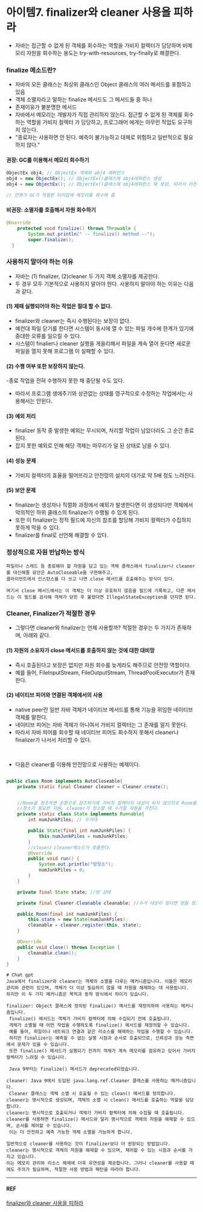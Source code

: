 # 아이템7. finalizer와 cleaner 사용을 피하라
- 자바는 접근할 수 없게 된 객체를 회수하는 역할을 가비지 컬렉터가 담당하며 비메모리 자원을 회수하는 용도는 try-with-resources, try-finally로 해결한다.

### finalize 메소드란?

- 자바의 모든 클래스는 최상위 클래스인 Object 클래스의 여러 메서드를 포함하고 있음 
- 객체 소멸자라고 말하는 finalize 메서드도 그 메서드들 중 하나
- 존재이유가 불분명한 메서드
- 자바에서 메모리는 개발자가 직접 관리하지 않는다. 접근할 수 없게 된 객체를 회수하는 역할을 가비지 컬렉터 가 담당하고, 프로그래머 에게는 아무런 작업도 요구하지 않는다.
- "종료자는 사용하면 안 된다. 예측이 불가능하고 대체로 위험하고 일반적으로 필요하지 않다."

#### 권장: GC를 이용해서 메모리 회수하기
``` java
ObjectEx obj4; // ObjectEx 객체와 obj4 레퍼런스
obj4 = new ObjectEx(); // ObjectEx()클래스에 obj4레퍼런스 생성
obj4 = new ObjectEx(); // ObjectEx()클래스에 obj4레퍼런스 재 생성, 따라서 이전 관계는 끊어짐

// 언젠가 GC가 적절한 타이밈에 메모리를 회수해 줌
```


#### 비권장: 소멸자를 호출해서 자원 회수하기
``` java
@Override
	protected void finalize() throws Throwable {
		System.out.println(" -- finalize() method --");
		super.finalize();
  }
```

### 사용하지 말아야 하는 이유
- 자바는 (1) finalizer, (2)cleaner 두 가지 객체 소멸자를 제공한다. 
- 두 경우 모두 기본적으로 사용하지 말아야 한다. 사용하지 말아야 하는 이유는 다음과 같다.

#### (1) 제때 실행되어야 하는 작업은 절대 할 수 없다.

 - finalizer와 cleaner는 즉시 수행된다는 보장이 없다. 
 - 예컨대 파일 닫기를 한다면 시스템이 동시에 열 수 있는 파일 개수에 한계가 있기에 중대한 오류를 일으킬 수 있다.
 - 시스템이 finalier나 cleaner 실행을 게을리해서 파일을 계속 열어 둔다면 새로운 파일을 열지 못해 프로그램 이 실패할 수 있다.

#### (2) 수행 여부 또한 보장하지 않는다.
 -종료 작업을 전혀 수행하지 못한 채 중단될 수도 있다. 
 - 따라서 프로그램 생애주기와 상관없는 상태를 영구적으로 수정하는 작업에서는 사용해서는 안된다.

#### (3) 예외 처리
 - finalizer 동작 중 발생한 예외는 무시되며, 처리할 작업이 남았더라도 그 순간 종료된다.
 - 잡지 못한 예외로 인해 해당 객체는 마무리가 덜   된 상태로 남을 수 있다.

#### (4) 성능 문제
 - 가비지 컬렉터의 효율을 떨어뜨리고 안전망의 설치의 대가로 약 5배 정도 느려진다.

#### (5) 보안 문제
 - finalizer는 생성자나 직렬화 과정에서 예외가 발생한다면 이 생성되다만 객체에서 악의적인 하위 클래스의 finalizer가 수행될 수 있게 된다.
 - 또한 이 finalizer는 정적 필드에 자신의 참조를 할당해 가비지 컬렉터가 수집하지 못하게 막을 수 있다.
 - finalizer를 final로 선언해 해결할 수 있다.

### 정상적으로 자원 반납하는 방식

```
파일이나 스레드 등 종료해야 할 자원을 담고 있는 객체 클래스에서 finalizer나 cleaner를 대신해줄 묘안은 AutoCloseable을 구현해주고,
클라이언트에서 인스턴스를 다 쓰고 나면 close 메서드를 호출해주는 방식이 있다.

여기서 close 메서드에서는 이 객체는 더 이상 유효하지 않음을 필드에 기록하고, 다른 메서드는 이 필드를 검사해 객체가 닫힌 후 불렸다면 IllegalStateException을 던지면 된다.

```
### Cleaner, Finalizer가 적절한 경우
- 그렇다면 cleaner와 finalizer는 언제 사용할까? 적절한 경우는 두 가지가 존재하며, 아래와 같다.

#### (1) 자원의 소유자가 close 메서드를 호출하지 않는 것에 대한 대비망
- 즉시 호출된다고 보장은 없지만 자원 회수를 늦게라도 해주므로 안전망 역할이다.
- 예를 들어, FileInputStream, FileOutputStream, ThreadPoolExecutor가 존재한다.

#### (2) 네이티브 피어와 연결된 객체에서의 사용
- native peer란 일반 자바 객체가 네이티브 메서드를 통해 기능을 위임한 네이티브 객체를 말한다.
- 네이티브 피어는 자바 객체가 아니여서 가비지 컬렉터는 그 존재를 알지 못한다.
- 따라서 자바 피어를 회수할 때 네이티브 피어도 회수하지 못해서 cleaner나 finalizer가 나서서 처리할 수 있다.

<br>

- 다음은 cleaner를 이용해 안전망으로 사용하는 예제이다.
``` java

public class Room implements AutoCloseable{
    private static final Cleaner cleaner = Cleaner.create();


    //Room을 참조하면 순환으로 참조하기에 가비지 컬렉터의 대상이 되지 않으므로 Room을 참조해서는 안된다.
    //청소가 필요한 자원, cleaner가 청소할 때 수거할 자원을 가진다.
    private static class State implements Runnable{
        int numJunkPiles; // 수거대

        public State(final int numJunkPiles) {
            this.numJunkPiles = numJunkPiles;
        }
        //close나 cleaner메소드가 호출한다.
        @Override
        public void run() {
            System.out.println("방청소");
            numJunkPiles = 0;
        }
    }

    private final State state; //방 상태

    private final Cleaner.Cleanable cleanable; //수거 대상이 된다면 방을 청소한다.

    public Room(final int numJunkFiles) {
        this.state = new State(numJunkFiles);
        cleanable = cleaner.register(this, state); 
    }

    @Override
    public void close() throws Exception {
        cleanable.clean();
    }
}

```


```
# Chat gpt
Java에서 finalizer와 cleaner는 객체의 소멸을 다루는 메커니즘입니다. 이들은 메모리 관리와 관련이 있으며, 객체가 더 이상 필요하지 않을 때 자원을 해제하는 데 사용됩니다.
하지만 이 두 가지 메커니즘은 목적과 동작 방식에서 차이가 있습니다.

finalizer: Object 클래스에 정의된 finalize() 메서드를 재정의하여 사용하는 메커니즘입니다.
 finalize() 메서드는 객체가 가비지 컬렉터에 의해 수집되기 전에 호출됩니다.
 객체가 소멸될 때 어떤 작업을 수행하도록 finalize() 메서드를 재정의할 수 있습니다.
 예를 들어, 파일이나 네트워크 연결과 같은 리소스를 해제하는 작업을 수행할 수 있습니다.
 하지만 finalizer는 예측할 수 없는 실행 시점과 순서로 호출되므로, 신뢰성과 성능 측면에서 문제가 있을 수 있습니다.
 또한 finalize() 메서드가 실행되기 전까지 객체가 계속 메모리를 점유하고 있어서 가비지 컬렉터가 느려질 수 있습니다.

 Java 9부터는 finalize() 메서드가 deprecated되었습니다.

cleaner: Java 9에서 도입된 java.lang.ref.Cleaner 클래스를 사용하는 메커니즘입니다.
 Cleaner 클래스는 객체 소멸 시 호출될 수 있는 clean() 메서드를 정의합니다.
cleaner는 명시적으로 생성되며, 객체의 소멸 시 clean() 메서드를 호출하는 역할을 담당합니다.
cleaner는 명시적으로 호출되거나 객체가 가비지 컬렉터에 의해 수집될 때 호출됩니다.
cleaner를 사용하면 finalize() 메서드와 달리 명시적으로 객체의 자원을 해제할 수 있으며, 순서를 제어할 수 있습니다.
 이는 더 안전하고 예측 가능한 객체 소멸을 가능하게 합니다.

일반적으로 cleaner를 사용하는 것이 finalizer보다 더 권장되는 방법입니다.
cleaner는 명시적으로 객체의 자원을 해제할 수 있으며, 제어할 수 있는 시점과 순서를 가지고 있습니다.
이는 메모리 관리와 리소스 해제에 더욱 유연성을 제공합니다. 그러나 cleaner를 사용할 때에도 주의가 필요하며, 적절한 사용 방법과 패턴을 따라야 합니다.

```

<hr>

#### REF
[finalizer와 cleaner 사용을 피하라](https://pro-dev.tistory.com/111)
